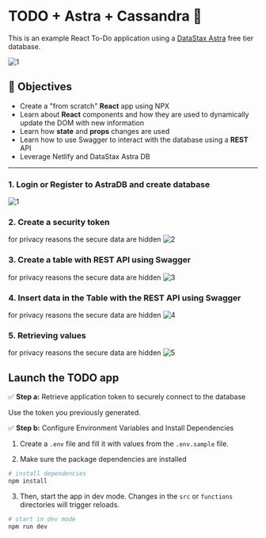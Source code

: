 # TODO + Astra + Cassandra 📒

This is an example React To-Do application using a [DataStax Astra](https://dtsx.io/appdev-7-7) free tier database.
<!--- ENDEXCLUDE --->

![1](https://user-images.githubusercontent.com/12265243/125601578-480fa7a5-0e6d-4b09-8675-1866a79d34f7.PNG)
## 🎯 Objectives
* Create a "from scratch" **React** app using NPX
* Learn about **React** components and how they are used to dynamically update the DOM with new information
* Learn how **state** and **props** changes are used
* Learn how to use Swagger to interact with the database using a **REST** API 
* Leverage Netlify and DataStax Astra DB

-----------------------------------------
### 1. Login or Register to AstraDB and create database
![1](https://user-images.githubusercontent.com/12265243/124930324-e7031b00-e009-11eb-93ce-6c9cf3d405a9.PNG)
### 2. Create a security token
for privacy reasons the secure data are hidden
![2](https://user-images.githubusercontent.com/12265243/124930776-49f4b200-e00a-11eb-8423-4c783d07ca14.PNG)
### 3. Create a table with REST API using Swagger
for privacy reasons the secure data are hidden
![3](https://user-images.githubusercontent.com/12265243/124932386-b4f2b880-e00b-11eb-8195-95585c82ecee.PNG)
### 4. Insert data in the Table with the REST API using Swagger
for privacy reasons the secure data are hidden
![4](https://user-images.githubusercontent.com/12265243/124932645-ec616500-e00b-11eb-95c2-c6a7de39fd27.PNG)
### 5. Retrieving values
for privacy reasons the secure data are hidden
![5](https://user-images.githubusercontent.com/12265243/124933132-52e68300-e00c-11eb-9d83-4efd320c8ca8.PNG)

## Launch the TODO app

✅  **Step a:** Retrieve application token to securely connect to the database

Use the token you previously generated. 

✅  **Step b:** Configure Environment Variables and Install Dependencies

1. Create a `.env` file and fill it with values from the `.env.sample` file.

2. Make sure the package dependencies are installed
```sh
# install dependencies
npm install
```

3. Then, start the app in dev mode. Changes in the `src` or `functions` directories will trigger reloads.
```sh
# start in dev mode
npm run dev
